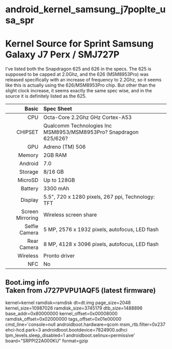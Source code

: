 # android_kernel_samsung_j7poplte_usa_spr
Kernel Source for Sprint Samsung Galaxy J7 Perx / SMJ727P
=================================

I've listed both the Snapdragon 625 and 626 in the specs. The 625 is supposed to be capped at 2.0Ghz, and the 626 (MSM8953Pro) was released specifically with an increase of frequency to 2.2Ghz, so it seems like this is actually using the 626/MSM8953Pro chip. But other than the slight clock increase, it seems exactly the same spec wise, and in the source it is definitely listed as the 625.


Basic   | Spec Sheet
-------:|:-------------------------
CPU     | Octa-Core 2.2Ghz GHz Cortex-A53
CHIPSET | Qualcomm Technologies Inc MSM8953/MSM8953Pro? Snapdragon 625/626?
GPU     | Adreno (TM) 506
Memory  | 2GB RAM
Android | 7.0
Storage | 8/16 GB
MicroSD | Up to 128GB
Battery | 3300 mAh
Display | 5.5", 720 x 1280 pixels, 267 ppi, Technology: TFT
Screen Mirroring | Wireless screen share
Selfie Camera  | 5 MP, 2576 x 1932 pixels, autofocus, LED flash
Rear Camera  | 8 MP,  4128 x 3096 pixels, autofocus, LED flash
Wireless | Pronto driver
NFC | No

Boot.img info                                                                                                            
Taken from J727PVPU1AQF5 (latest firmware)
-----------------------------------------------------------
kernel=kernel
ramdisk=ramdisk
dt=dt.img
page_size=2048
kernel_size=10987026
ramdisk_size=3745179
dtb_size=1488896
base_addr=0x80000000
kernel_offset=0x00008000
ramdisk_offset=0x02000000
tags_offset=0x01e00000
cmd_line='console=null androidboot.hardware=qcom msm_rtb.filter=0x237 ehci-hcd.park=3 androidboot.bootdevice=7824900.sdhci lpm_levels.sleep_disabled=1 androidboot.selinux=permissive'
board="SRPPI22A000KU"
format=gzip
